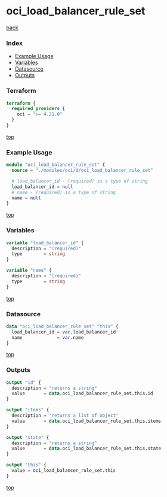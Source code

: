 # oci_load_balancer_rule_set

[back](../oci.md)

### Index

- [Example Usage](#example-usage)
- [Variables](#variables)
- [Datasource](#datasource)
- [Outputs](#outputs)

### Terraform

```terraform
terraform {
  required_providers {
    oci = ">= 4.21.0"
  }
}
```

[top](#index)

### Example Usage

```terraform
module "oci_load_balancer_rule_set" {
  source = "./modules/oci/d/oci_load_balancer_rule_set"

  # load_balancer_id - (required) is a type of string
  load_balancer_id = null
  # name - (required) is a type of string
  name = null
}
```

[top](#index)

### Variables

```terraform
variable "load_balancer_id" {
  description = "(required)"
  type        = string
}

variable "name" {
  description = "(required)"
  type        = string
}
```

[top](#index)

### Datasource

```terraform
data "oci_load_balancer_rule_set" "this" {
  load_balancer_id = var.load_balancer_id
  name             = var.name
}
```

[top](#index)

### Outputs

```terraform
output "id" {
  description = "returns a string"
  value       = data.oci_load_balancer_rule_set.this.id
}

output "items" {
  description = "returns a list of object"
  value       = data.oci_load_balancer_rule_set.this.items
}

output "state" {
  description = "returns a string"
  value       = data.oci_load_balancer_rule_set.this.state
}

output "this" {
  value = oci_load_balancer_rule_set.this
}
```

[top](#index)
